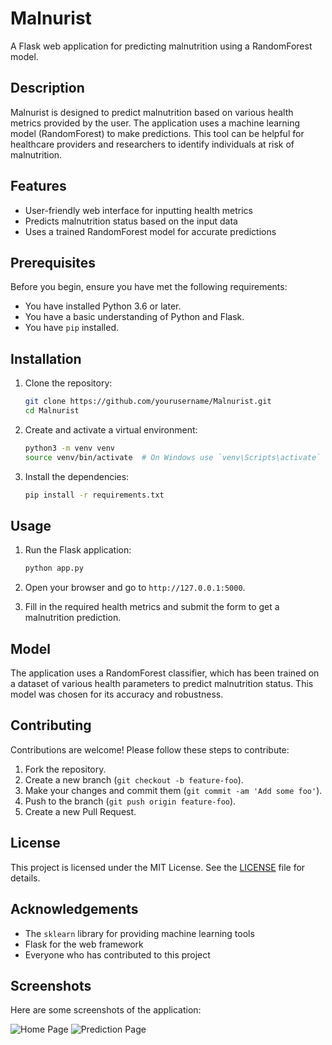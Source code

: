 # Malnurist

A Flask web application for predicting malnutrition using a RandomForest model.

## Description

Malnurist is designed to predict malnutrition based on various health metrics provided by the user. The application uses a machine learning model (RandomForest) to make predictions. This tool can be helpful for healthcare providers and researchers to identify individuals at risk of malnutrition.

## Features

- User-friendly web interface for inputting health metrics
- Predicts malnutrition status based on the input data
- Uses a trained RandomForest model for accurate predictions

## Prerequisites

Before you begin, ensure you have met the following requirements:
- You have installed Python 3.6 or later.
- You have a basic understanding of Python and Flask.
- You have `pip` installed.

## Installation

1. Clone the repository:
    ```bash
    git clone https://github.com/yourusername/Malnurist.git
    cd Malnurist
    ```

2. Create and activate a virtual environment:
    ```bash
    python3 -m venv venv
    source venv/bin/activate  # On Windows use `venv\Scripts\activate`
    ```

3. Install the dependencies:
    ```bash
    pip install -r requirements.txt
    ```

## Usage

1. Run the Flask application:
    ```bash
    python app.py
    ```

2. Open your browser and go to `http://127.0.0.1:5000`.

3. Fill in the required health metrics and submit the form to get a malnutrition prediction.

## Model

The application uses a RandomForest classifier, which has been trained on a dataset of various health parameters to predict malnutrition status. This model was chosen for its accuracy and robustness.

## Contributing

Contributions are welcome! Please follow these steps to contribute:

1. Fork the repository.
2. Create a new branch (`git checkout -b feature-foo`).
3. Make your changes and commit them (`git commit -am 'Add some foo'`).
4. Push to the branch (`git push origin feature-foo`).
5. Create a new Pull Request.

## License

This project is licensed under the MIT License. See the [LICENSE](LICENSE) file for details.

## Acknowledgements

- The `sklearn` library for providing machine learning tools
- Flask for the web framework
- Everyone who has contributed to this project

## Screenshots

Here are some screenshots of the application:

![Home Page](images/homepage.png)
![Prediction Page](images/prediction.png)

